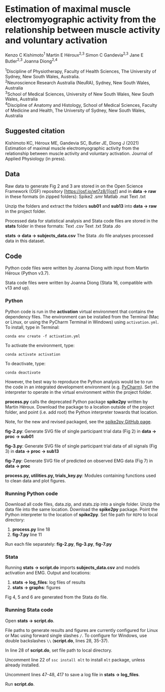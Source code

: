 # Estimation of maximal muscle electromyographic activity from the relationship between muscle activity and voluntary activation

Kenzo C Kishimoto<sup>1</sup>
Martin E Héroux<sup>2,3</sup>
Simon C Gandevia<sup>2,3</sup>
Jane E Butler<sup>2,3</sup>
Joanna Diong<sup>2,4</sup>

<sup>1</sup>Discipline of Physiotherapy, Faculty of Health Sciences, The University of Sydney, New South Wales, Australia.  
<sup>2</sup>Neuroscience Research Australia (NeuRA), Sydney, New South Wales, Australia  
<sup>3</sup>School of Medical Sciences, University of New South Wales, New South Wales, Australia  
<sup>4</sup>Discipline of Anatomy and Histology, School of Medical Sciences, Faculty of Medicine and Health, The University of Sydney, New South Wales, Australia

## Suggested citation

Kishimoto KC, Héroux ME, Gandevia SC, Butler JE, Diong J (2021) Estimation of maximal muscle electromyographic activity from the relationship between muscle activity and voluntary activation. Journal of Applied Physiology (in press).

## Data

Raw data to generate Fig 2 and 3 are stored in on the Open Science Framework (OSF) repository [https://osf.io/wt7z8/][osf] and in **data -> raw** in these formats (in zipped folders):
    Spike2 .smr 
    Matlab .mat 
    Text .txt

Unzip the folders and extract the folders **sub01** and **sub13** into **data -> raw** in the project folder.

Processed data for statistical analysis and Stata code files are stored in the **stats** folder in these formats: 
    Text .csv
    Text .txt
    Stata .do

**stats -> data -> subjects_data.csv**
The Stata .do file analyses processed data in this dataset.

## Code

Python code files were written by Joanna Diong with input from Martin Héroux (Python v3.7). 

Stata code files were written by Joanna Diong (Stata 16, compatible with v13 and up). 

### Python

Python code is run in the **activation** virtual environment that contains the dependency files. The environment can be installed from the Terminal (Mac or Linux, or using the PyCharm Terminal in Windows) using `activation.yml`. To install, type in Terminal:

  `conda env create -f activation.yml`

To activate the environment, type: 

  `conda activate activation`

To deactivate, type:

  `conda deactivate`

However, the best way to reproduce the Python analysis would be to run the code in an integrated development environment (e.g. [PyCharm][pycharm]). Set the interpreter to operate in the virtual environment within the project folder.

**process.py** calls the deprecated Python package **spike2py** written by Martin Héroux. Download the package to a location outside of the project folder, and point (i.e. add root) the Python interpreter towards that location.

Note, for the new and revised packaged, see the [spike2py GitHub page][spike2py].

**fig-2.py**: Generate SVG file of single participant trial data (Fig 2) in **data -> proc -> sub01**

**fig-3.py**: Generate SVG file of single participant trial data of all signals (Fig 3) in **data -> proc -> sub13**

**fig-7.py**: Generate SVG file of predicted on observed EMG data (Fig 7) in **data -> proc**

**process.py, utilities.py, trials_key.py**: Modules containing functions used to clean data and plot figures. 

### Running Python code

Download all code files, data.zip, and stats.zip into a single folder. Unzip the data file into the same location.
Download the **spike2py** package. Point the Python interpreter to the location of **spike2py**.
Set file path for `REPO` to local directory:

1. **process.py** line 18
2. **fig-7.py** line 11

Run each file separately: **fig-2.py**, **fig-3.py**, **fig-7.py**

### Stata

Running **stats -> script.do** imports **subjects_data.csv** and models activation and EMG. Output and locations: 

1. **stats -> log_files**: log files of results
2. **stats -> graphs**: figures

Fig 4, 5 and 6 are generated from the Stata do file.

### Running Stata code

Open **stats -> script.do**.

File paths to generate results and figures are currently configured for Linux or Mac using forward single slashes `/`. To configure for Windows, use double backslashes `\\` (**script.do**, lines 28, 35-37). 

In line 28 of **script.do**, set file path to local directory.

Uncomment line 22 of `ssc install mlt` to install `mlt` package, unless already installed.

Uncomment lines 47-48, 417 to save a log file in **stats -> log_files**.

Run **script.do**.

[osf]: https://osf.io/wt7z8/ 
[spike2py]: https://github.com/MartinHeroux/spike2py
[pycharm]: https://www.jetbrains.com/pycharm/promo/?gclid=Cj0KCQiAtqL-BRC0ARIsAF4K3WFahh-pzcvf6kmWnmuONEZxi544-Ty-UUqKa4EelnOxa5pAC9C4_d4aAisxEALw_wcB 
